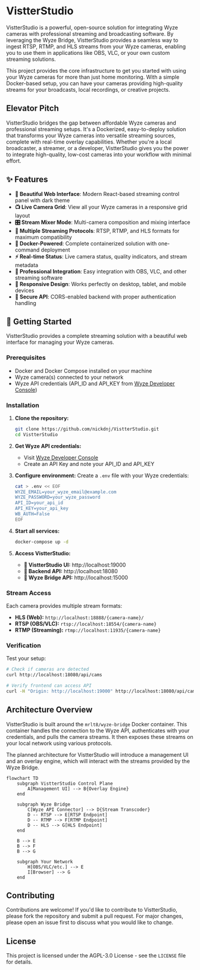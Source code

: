 # VistterStudio

VistterStudio is a powerful, open-source solution for integrating Wyze cameras with professional streaming and broadcasting software. By leveraging the Wyze Bridge, VistterStudio provides a seamless way to ingest RTSP, RTMP, and HLS streams from your Wyze cameras, enabling you to use them in applications like OBS, VLC, or your own custom streaming solutions.

This project provides the core infrastructure to get you started with using your Wyze cameras for more than just home monitoring. With a simple Docker-based setup, you can have your cameras providing high-quality streams for your broadcasts, local recordings, or creative projects.

## Elevator Pitch

VistterStudio bridges the gap between affordable Wyze cameras and professional streaming setups. It's a Dockerized, easy-to-deploy solution that transforms your Wyze cameras into versatile streaming sources, complete with real-time overlay capabilities. Whether you're a local broadcaster, a streamer, or a developer, VistterStudio gives you the power to integrate high-quality, low-cost cameras into your workflow with minimal effort.

## ✨ Features

*   **🎥 Beautiful Web Interface**: Modern React-based streaming control panel with dark theme
*   **📺 Live Camera Grid**: View all your Wyze cameras in a responsive grid layout
*   **🎛️ Stream Mixer Mode**: Multi-camera composition and mixing interface
*   **🔄 Multiple Streaming Protocols**: RTSP, RTMP, and HLS formats for maximum compatibility
*   **🐳 Docker-Powered**: Complete containerized solution with one-command deployment
*   **⚡ Real-time Status**: Live camera status, quality indicators, and stream metadata
*   **🔗 Professional Integration**: Easy integration with OBS, VLC, and other streaming software
*   **📱 Responsive Design**: Works perfectly on desktop, tablet, and mobile devices
*   **🔐 Secure API**: CORS-enabled backend with proper authentication handling

## 🚀 Getting Started

VistterStudio provides a complete streaming solution with a beautiful web interface for managing your Wyze cameras.

### Prerequisites

*   Docker and Docker Compose installed on your machine
*   Wyze camera(s) connected to your network
*   Wyze API credentials (API_ID and API_KEY from [Wyze Developer Console](https://developer-api-console.wyze.com/#/))

### Installation

1.  **Clone the repository:**
    ```bash
    git clone https://github.com/nickdnj/VistterStudio.git
    cd VistterStudio
    ```

2.  **Get Wyze API credentials:**
    - Visit [Wyze Developer Console](https://developer-api-console.wyze.com/#/)
    - Create an API Key and note your API_ID and API_KEY

3.  **Configure environment:**
    Create a `.env` file with your Wyze credentials:
    ```bash
    cat > .env << EOF
    WYZE_EMAIL=your_wyze_email@example.com
    WYZE_PASSWORD=your_wyze_password
    API_ID=your_api_id
    API_KEY=your_api_key
    WB_AUTH=False
    EOF
    ```

4.  **Start all services:**
    ```bash
    docker-compose up -d
    ```

5.  **Access VistterStudio:**
    - **🎥 VistterStudio UI:** http://localhost:19000
    - **📡 Backend API:** http://localhost:18080
    - **🔗 Wyze Bridge API:** http://localhost:15000

### Stream Access

Each camera provides multiple stream formats:
- **HLS (Web):** `http://localhost:18888/{camera-name}/`
- **RTSP (OBS/VLC):** `rtsp://localhost:18554/{camera-name}`
- **RTMP (Streaming):** `rtmp://localhost:11935/{camera-name}`

### Verification

Test your setup:
```bash
# Check if cameras are detected
curl http://localhost:18080/api/cams

# Verify frontend can access API
curl -H "Origin: http://localhost:19000" http://localhost:18080/api/cams
```

## Architecture Overview

VistterStudio is built around the `mrlt8/wyze-bridge` Docker container. This container handles the connection to the Wyze API, authenticates with your credentials, and pulls the camera streams. It then exposes these streams on your local network using various protocols.

The planned architecture for VistterStudio will introduce a management UI and an overlay engine, which will interact with the streams provided by the Wyze Bridge.

```mermaid
flowchart TD
    subgraph VistterStudio Control Plane
        A[Management UI] --> B{Overlay Engine}
    end

    subgraph Wyze Bridge
        C[Wyze API Connector] --> D{Stream Transcoder}
        D -- RTSP --> E[RTSP Endpoint]
        D -- RTMP --> F[RTMP Endpoint]
        D -- HLS --> G[HLS Endpoint]
    end

    B --> E
    B --> F
    B --> G

    subgraph Your Network
        H[OBS/VLC/etc.] --> E
        I[Browser] --> G
    end
```

## Contributing

Contributions are welcome! If you'd like to contribute to VistterStudio, please fork the repository and submit a pull request. For major changes, please open an issue first to discuss what you would like to change.

## License

This project is licensed under the AGPL-3.0 License - see the `LICENSE` file for details.
